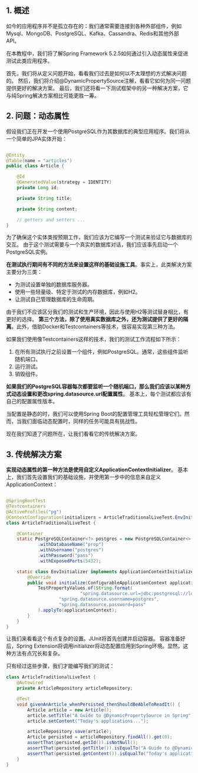 ## 1. 概述

如今的应用程序并不是孤立存在的：我们通常需要连接到各种外部组件，例如Mysql、MongoDB、PostgreSQL、Kafka、Cassandra、Redis和其他外部API。

在本教程中，我们将了解Spring Framework 5.2.5如何通过引入动态属性来促进测试此类应用程序。

首先，我们将从定义问题开始，看看我们过去是如何以不太理想的方式解决问题的。
然后，我们将介绍@DynamicPropertySource注解，看看它如何为同一问题提供更好的解决方案。
最后，我们还将看一下测试框架中的另一种解决方案，它与纯Spring解决方案相比可能更胜一筹。

## 2. 问题：动态属性

假设我们正在开发一个使用PostgreSQL作为其数据库的典型应用程序。我们将从一个简单的JPA实体开始：

```java

@Entity
@Table(name = "articles")
public class Article {

    @Id
    @GeneratedValue(strategy = IDENTITY)
    private Long id;

    private String title;

    private String content;

    // getters and setters ...
}
```

为了确保这个实体类按预期工作，我们应该为它编写一个测试来验证它与数据库的交互。
由于这个测试需要与一个真实的数据库对话，我们应该事先启动一个PostgreSQL实例。

**在测试执行期间有不同的方法来设置这样的基础设施工具**。事实上，此类解决方案主要分为三类：

+ 为测试设置单独的数据库服务器。
+ 使用一些轻量级、特定于测试的内存数据库，例如H2。
+ 让测试自己管理数据库的生命周期。

由于我们不应该区分我们的测试和生产环境，因此与使用H2等测试替身相比，有更好的选择。
**第三个方法，除了使用真实数据库之外，还为测试提供了更好的隔离**。此外，借助Docker和Testcontainers等技术，很容易实现第三种方法。

如果我们使用像Testcontainers这样的技术，我们的测试工作流程如下所示：

1. 在所有测试执行之前设置一个组件，例如PostgreSQL。通常，这些组件监听随机端口。
2. 运行测试。
3. 销毁组件。

**如果我们的PostgreSQL容器每次都要监听一个随机端口，那么我们应该以某种方式动态设置和更改spring.datasource.url配置属性**。
基本上，每个测试都应该有自己的配置属性版本。

当配置是静态的时，我们可以使用Spring Boot的配置管理工具轻松管理它们。然而，当我们面临动态配置时，同样的任务可能具有挑战性。

现在我们知道了问题所在，让我们看看它的传统解决方案。

## 3. 传统解决方案

**实现动态属性的第一种方法是使用自定义ApplicationContextInitializer**。
基本上，我们首先设置我们的基础设施，并使用第一步中的信息来自定义ApplicationContext：

```java

@SpringBootTest
@Testcontainers
@ActiveProfiles("pg")
@ContextConfiguration(initializers = ArticleTraditionalLiveTest.EnvInitializer.class)
class ArticleTraditionalLiveTest {

    @Container
    static PostgreSQLContainer<?> postgres = new PostgreSQLContainer<>("postgres:11")
            .withDatabaseName("prop")
            .withUsername("postgres")
            .withPassword("pass")
            .withExposedPorts(5432);

    static class EnvInitializer implements ApplicationContextInitializer<ConfigurableApplicationContext> {
        @Override
        public void initialize(ConfigurableApplicationContext applicationContext) {
            TestPropertyValues.of(String.format(
                            "spring.datasource.url=jdbc:postgresql://localhost:%d/prop", postgres.getFirstMappedPort()),
                    "spring.datasource.username=postgres",
                    "spring.datasource.password=pass"
            ).applyTo(applicationContext);
        }
    }
}
```

让我们来看看这个有点复杂的设置。JUnit将首先创建并启动容器。
容器准备好后，Spring Extension将调用initializer将动态配置应用到Spring环境。显然，这种方法有点冗长和复杂。

只有经过这些步骤，我们才能编写我们的测试：

```java
class ArticleTraditionalLiveTest {
    @Autowired
    private ArticleRepository articleRepository;

    @Test
    void givenAnArticle_whenPersisted_thenShouldBeAbleToReadIt() {
        Article article = new Article();
        article.setTitle("A Guide to @DynamicPropertySource in Spring");
        article.setContent("Today's applications...");

        articleRepository.save(article);
        Article persisted = articleRepository.findAll().get(0);
        assertThat(persisted.getId()).isNotNull();
        assertThat(persisted.getTitle()).isEqualTo("A Guide to @DynamicPropertySource in Spring");
        assertThat(persisted.getContent()).isEqualTo("Today's applications...");
    }
}
```

